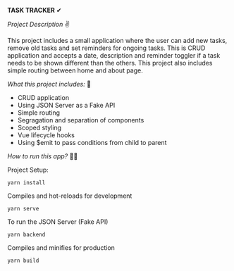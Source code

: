**TASK TRACKER** ✔

_Project Description_ ✌

This project includes a small application where the user can add new tasks, remove old tasks and set reminders for ongoing tasks. This is CRUD application and accepts a date, description and reminder toggler if a task needs to be shown different than the others. This project also includes simple routing between home and about page.

_What this project includes:_ 👀
 - CRUD application
 - Using JSON Server as a Fake API
 - Simple routing
 - Segragation and separation of components
 - Scoped styling
 - Vue lifecycle hooks
 - Using $emit to pass conditions from child to parent

_How to run this app?_ 🐱‍🏍

Project Setup: 
```
yarn install
```

Compiles and hot-reloads for development
```
yarn serve
```

To run the JSON Server (Fake API)
```
yarn backend
```

Compiles and minifies for production
```
yarn build
```
